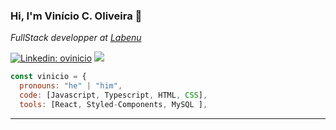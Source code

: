 ### Hi, I'm Vinício C. Oliveira 👋



<p><em>FullStack developper at <a href="http://www.labenu.com.br">Labenu</a></em></p>


[![Linkedin: ovinicio](https://img.shields.io/badge/-ovinicio-blue?style=flat-square&logo=Linkedin&logoColor=white&link=https://www.linkedin.com/in/vinicio-cassimiro/)](https://www.linkedin.com/in/vinicio-cassimiro/)
<a href="mailto:brunacarvalho260697@gmail.com"> 
<img src= "https://img.shields.io/badge/Gmail-D14836?style=for-the-badge&logo=gmail&logoColor=white" />




```javascript
const vinicio = {
  pronouns: "he" | "him",
  code: [Javascript, Typescript, HTML, CSS],
  tools: [React, Styled-Components, MySQL ],


```


---


